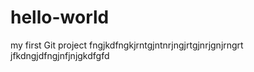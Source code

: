 # hello-world
my first Git project
fngjkdfngkjrntgjntnrjngjrtgjnrjgnjrngrt
jfkdngjdfngjnfjnjgkdfgfd
